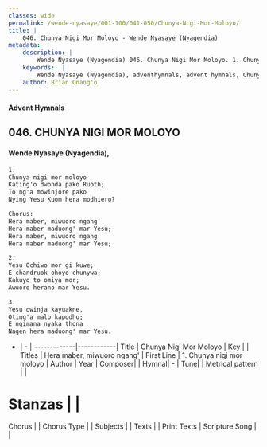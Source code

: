 ```yaml
---
classes: wide
permalink: /wende-nyasaye/001-100/041-050/Chunya-Nigi-Mor-Moloyo/
title: |
    046. Chunya Nigi Mor Moloyo - Wende Nyasaye (Nyagendia)
metadata:
    description: |
        Wende Nyasaye (Nyagendia) 046. Chunya Nigi Mor Moloyo. 1. Chunya nigi mor moloyo Kating'o dwonda pako Ruoth; To ng'a mowinjore pako Nying Yesu Kuom hera modhiero?  Chorus: Hera maber, miwuoro ngang' Hera maber maduong' mar Yesu; Hera maber, miwuoro ngang' Hera maber maduong' mar Yesu;  2. Yesu Ochiwo mor gi kuwe; E chandruok ohoyo chunywa; Kakuyo to omiya mor; Awuoro herano mar Yesu.  3. Yesu owinja kayuakne, Oting'a malo kapodho; E ngimana nyaka thona Nagen hera maduong' mar Yesu.  
    keywords:  |
        Wende Nyasaye (Nyagendia), adventhymnals, advent hymnals, Chunya Nigi Mor Moloyo, 1. Chunya nigi mor moloyo. Hera maber, miwuoro ngang'
    author: Brian Onang'o
---
```


#### Advent Hymnals
## 046. CHUNYA NIGI MOR MOLOYO
####  Wende Nyasaye (Nyagendia),

```txt
1.
Chunya nigi mor moloyo
Kating'o dwonda pako Ruoth;
To ng'a mowinjore pako
Nying Yesu Kuom hera modhiero?

Chorus:
Hera maber, miwuoro ngang'
Hera maber maduong' mar Yesu;
Hera maber, miwuoro ngang'
Hera maber maduong' mar Yesu;

2.
Yesu Ochiwo mor gi kuwe;
E chandruok ohoyo chunywa;
Kakuyo to omiya mor;
Awuoro herano mar Yesu.

3.
Yesu owinja kayuakne,
Oting'a malo kapodho;
E ngimana nyaka thona
Nagen hera maduong' mar Yesu.


```

- |   -  |
-------------|------------|
Title | Chunya Nigi Mor Moloyo |
Key |  |
Titles | Hera maber, miwuoro ngang' |
First Line | 1. Chunya nigi mor moloyo |
Author | 
Year | 
Composer| |
Hymnal|  - |
Tune|  |
Metrical pattern | |
# Stanzas |  |
Chorus |  |
Chorus Type |  |
Subjects | |
Texts |  |
Print Texts | 
Scripture Song |  |
    

